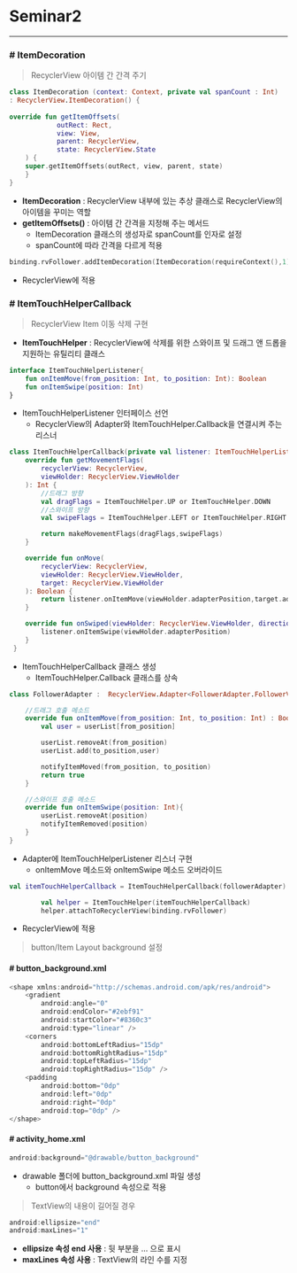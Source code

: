 # Seminar2
---

### # ItemDecoration
> RecyclerView 아이템 간 간격 주기
``` kotlin
class ItemDecoration (context: Context, private val spanCount : Int) 
: RecyclerView.ItemDecoration() {
 
override fun getItemOffsets(
            outRect: Rect,
            view: View,
            parent: RecyclerView,
            state: RecyclerView.State
    ) {
    super.getItemOffsets(outRect, view, parent, state)
    }
}
```
+ __ItemDecoration__ : RecyclerView 내부에 있는 추상 클래스로 RecyclerView의 아이템을 꾸미는 역할
+ __getItemOffsets()__ : 아이템 간 간격을 지정해 주는 메서드 
   + ItemDecoration 클래스의 생성자로 spanCount를 인자로 설정
   + spanCount에 따라 간격을 다르게 적용

``` kotlin
binding.rvFollower.addItemDecoration(ItemDecoration(requireContext(),1)) 
```
+ RecyclerView에 적용 

### # ItemTouchHelperCallback
> RecyclerView Item 이동 삭제 구현
+ __ItemTouchHelper__ : RecyclerView에 삭제를 위한 스와이프 및 드래그 앤 드롭을 지원하는 유틸리티 클래스
``` kotlin
interface ItemTouchHelperListener{
    fun onItemMove(from_position: Int, to_position: Int): Boolean
    fun onItemSwipe(position: Int)
}
```
+ ItemTouchHelperListener 인터페이스 선언
   + RecyclerView의 Adapter와 ItemTouchHelper.Callback을 연결시켜 주는 리스너
``` kotlin
class ItemTouchHelperCallback(private val listener: ItemTouchHelperListener):ItemTouchHelper.Callback(){
    override fun getMovementFlags(
        recyclerView: RecyclerView,
        viewHolder: RecyclerView.ViewHolder
    ): Int {
        //드래그 방향
        val dragFlags = ItemTouchHelper.UP or ItemTouchHelper.DOWN
        //스와이프 방향
        val swipeFlags = ItemTouchHelper.LEFT or ItemTouchHelper.RIGHT

        return makeMovementFlags(dragFlags,swipeFlags)
    }

    override fun onMove(
        recyclerView: RecyclerView,
        viewHolder: RecyclerView.ViewHolder,
        target: RecyclerView.ViewHolder
    ): Boolean {
        return listener.onItemMove(viewHolder.adapterPosition,target.adapterPosition)
    }

    override fun onSwiped(viewHolder: RecyclerView.ViewHolder, direction: Int) {
        listener.onItemSwipe(viewHolder.adapterPosition)
    }
 }
```
+ ItemTouchHelperCallback 클래스 생성
   + ItemTouchHelper.Callback 클래스를 상속

``` kotlin
class FollowerAdapter :  RecyclerView.Adapter<FollowerAdapter.FollowerViewHolder>(),ItemTouchHelperCallback.ItemTouchHelperListener{

    //드래그 호출 메소드
    override fun onItemMove(from_position: Int, to_position: Int) : Boolean {
        val user = userList[from_position]

        userList.removeAt(from_position)
        userList.add(to_position,user)

        notifyItemMoved(from_position, to_position)
        return true
    }

    //스와이프 호출 메소드
    override fun onItemSwipe(position: Int){
        userList.removeAt(position)
        notifyItemRemoved(position)
    }
}
```  
+ Adapter에 ItemTouchHelperListener 리스너 구현
   + onItemMove 메소드와 onItemSwipe 메소드 오버라이드

``` kotlin
val itemTouchHelperCallback = ItemTouchHelperCallback(followerAdapter)

        val helper = ItemTouchHelper(itemTouchHelperCallback)
        helper.attachToRecyclerView(binding.rvFollower)
```
+ RecyclerView에 적용

> button/Item Layout background 설정 
#### # button_background.xml
``` kotlin 
<shape xmlns:android="http://schemas.android.com/apk/res/android">
    <gradient
        android:angle="0"
        android:endColor="#2ebf91"
        android:startColor="#8360c3"
        android:type="linear" />
    <corners
        android:bottomLeftRadius="15dp"
        android:bottomRightRadius="15dp"
        android:topLeftRadius="15dp"
        android:topRightRadius="15dp" />
    <padding
        android:bottom="0dp"
        android:left="0dp"
        android:right="0dp"
        android:top="0dp" />
</shape>
```
#### # activity_home.xml
``` kotlin
android:background="@drawable/button_background" 
```
+ drawable 폴더에 button_background.xml 파일 생성
   + button에서 background 속성으로 적용

> TextView의 내용이 길어질 경우
``` kotlin
android:ellipsize="end"
android:maxLines="1" 
``` 
+ __ellipsize 속성 end 사용__ : 뒷 부분을 ... 으로 표시
+ __maxLines 속성 사용__ : TextView의 라인 수를 지정
